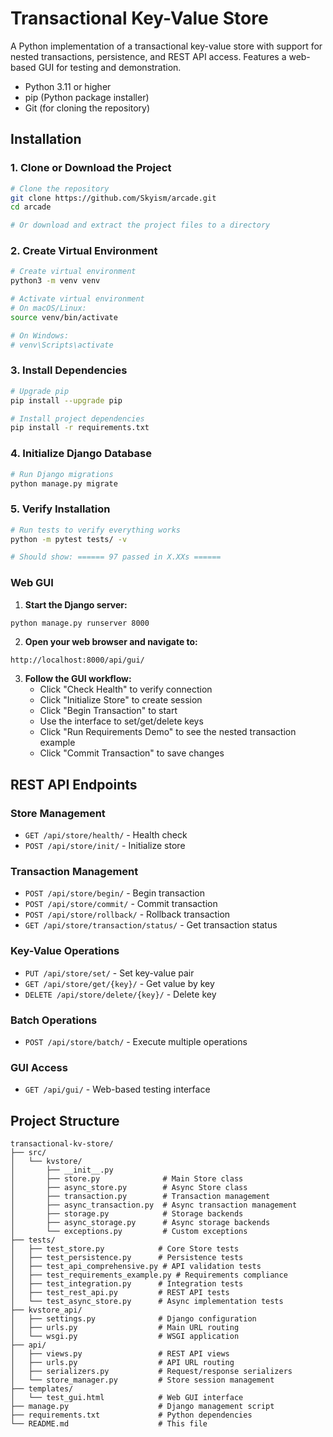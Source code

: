 # Transactional Key-Value Store

A Python implementation of a transactional key-value store with support for nested transactions, persistence, and REST API access. Features a web-based GUI for testing and demonstration.

- Python 3.11 or higher
- pip (Python package installer)
- Git (for cloning the repository)

## Installation

### 1. Clone or Download the Project

```bash
# Clone the repository
git clone https://github.com/Skyism/arcade.git
cd arcade

# Or download and extract the project files to a directory
```

### 2. Create Virtual Environment

```bash
# Create virtual environment
python3 -m venv venv

# Activate virtual environment
# On macOS/Linux:
source venv/bin/activate

# On Windows:
# venv\Scripts\activate
```

### 3. Install Dependencies

```bash
# Upgrade pip
pip install --upgrade pip

# Install project dependencies
pip install -r requirements.txt
```

### 4. Initialize Django Database

```bash
# Run Django migrations
python manage.py migrate
```

### 5. Verify Installation

```bash
# Run tests to verify everything works
python -m pytest tests/ -v

# Should show: ====== 97 passed in X.XXs ======
```


### Web GUI

1. **Start the Django server:**
```bash
python manage.py runserver 8000
```

2. **Open your web browser and navigate to:**
```
http://localhost:8000/api/gui/
```

3. **Follow the GUI workflow:**
   - Click "Check Health" to verify connection
   - Click "Initialize Store" to create session
   - Click "Begin Transaction" to start
   - Use the interface to set/get/delete keys
   - Click "Run Requirements Demo" to see the nested transaction example
   - Click "Commit Transaction" to save changes


## REST API Endpoints

### Store Management
- `GET /api/store/health/` - Health check
- `POST /api/store/init/` - Initialize store

### Transaction Management
- `POST /api/store/begin/` - Begin transaction
- `POST /api/store/commit/` - Commit transaction
- `POST /api/store/rollback/` - Rollback transaction
- `GET /api/store/transaction/status/` - Get transaction status

### Key-Value Operations
- `PUT /api/store/set/` - Set key-value pair
- `GET /api/store/get/{key}/` - Get value by key
- `DELETE /api/store/delete/{key}/` - Delete key

### Batch Operations
- `POST /api/store/batch/` - Execute multiple operations

### GUI Access
- `GET /api/gui/` - Web-based testing interface

## Project Structure

```
transactional-kv-store/
├── src/
│   └── kvstore/
│       ├── __init__.py
│       ├── store.py              # Main Store class
│       ├── async_store.py        # Async Store class
│       ├── transaction.py        # Transaction management
│       ├── async_transaction.py  # Async transaction management
│       ├── storage.py            # Storage backends
│       ├── async_storage.py      # Async storage backends
│       └── exceptions.py         # Custom exceptions
├── tests/
│   ├── test_store.py            # Core Store tests
│   ├── test_persistence.py      # Persistence tests
│   ├── test_api_comprehensive.py # API validation tests
│   ├── test_requirements_example.py # Requirements compliance
│   ├── test_integration.py      # Integration tests
│   ├── test_rest_api.py         # REST API tests
│   └── test_async_store.py      # Async implementation tests
├── kvstore_api/
│   ├── settings.py              # Django configuration
│   ├── urls.py                  # Main URL routing
│   └── wsgi.py                  # WSGI application
├── api/
│   ├── views.py                 # REST API views
│   ├── urls.py                  # API URL routing
│   ├── serializers.py           # Request/response serializers
│   └── store_manager.py         # Store session management
├── templates/
│   └── test_gui.html            # Web GUI interface
├── manage.py                    # Django management script
├── requirements.txt             # Python dependencies
└── README.md                    # This file
```
